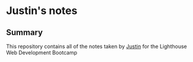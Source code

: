 # Justin's notes

## Summary

This repository contains all of the notes taken by [Justin](https://github.com/jhaoY) for the Lighthouse Web Development Bootcamp